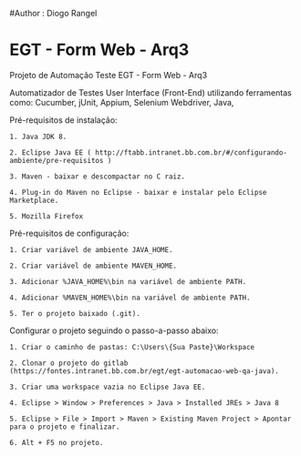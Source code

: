 #Author : Diogo Rangel
# EGT - Form Web - Arq3
Projeto de Automação Teste EGT - Form Web - Arq3

Automatizador de Testes User Interface (Front-End) utilizando ferramentas como: Cucumber, jUnit, Appium, Selenium Webdriver, Java,

Pré-requisitos de instalação:

	1. Java JDK 8.
	
	2. Eclipse Java EE ( http://ftabb.intranet.bb.com.br/#/configurando-ambiente/pre-requisitos ) 
	
	3. Maven - baixar e descompactar no C raiz.
	
	4. Plug-in do Maven no Eclipse - baixar e instalar pelo Eclipse Marketplace.
	
	5. Mozilla Firefox

Pré-requisitos de configuração:

	1. Criar variável de ambiente JAVA_HOME.

	2. Criar variável de ambiente MAVEN_HOME.

	3. Adicionar %JAVA_HOME%\bin na variável de ambiente PATH.

	4. Adicionar %MAVEN_HOME%\bin na variável de ambiente PATH.

	5. Ter o projeto baixado (.git).

Configurar o projeto seguindo o passo-a-passo abaixo:

	1. Criar o caminho de pastas: C:\Users\{Sua Paste}\Workspace
	
	2. Clonar o projeto do gitlab (https://fontes.intranet.bb.com.br/egt/egt-automacao-web-qa-java).
	
	3. Criar uma workspace vazia no Eclipse Java EE.
	
	4. Eclipse > Window > Preferences > Java > Installed JREs > Java 8
	
	5. Eclipse > File > Import > Maven > Existing Maven Project > Apontar para o projeto e finalizar.	
		
	6. Alt + F5 no projeto.
	



